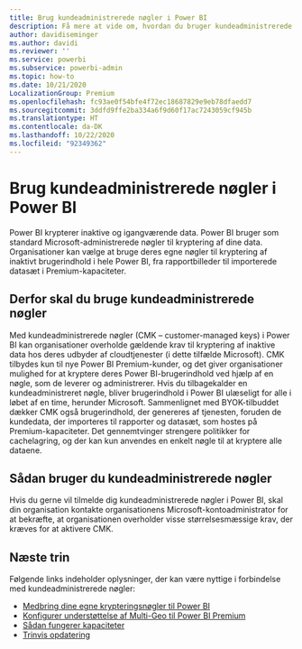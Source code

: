 ```yaml
---
title: Brug kundeadministrerede nøgler i Power BI
description: Få mere at vide om, hvordan du bruger kundeadministrerede nøgler i Power BI.
author: davidiseminger
ms.author: davidi
ms.reviewer: ''
ms.service: powerbi
ms.subservice: powerbi-admin
ms.topic: how-to
ms.date: 10/21/2020
LocalizationGroup: Premium
ms.openlocfilehash: fc93ae0f54bfe4f72ec18687829e9eb78dfaedd7
ms.sourcegitcommit: 3ddfd9ffe2ba334a6f9d60f17ac7243059cf945b
ms.translationtype: HT
ms.contentlocale: da-DK
ms.lasthandoff: 10/22/2020
ms.locfileid: "92349362"
---
```

# <a name="use-customer-managed-keys-in-power-bi"></a>Brug kundeadministrerede nøgler i Power BI

Power BI krypterer inaktive og igangværende data. Power BI bruger som standard Microsoft-administrerede nøgler til kryptering af dine data. Organisationer kan vælge at bruge deres egne nøgler til kryptering af inaktivt brugerindhold i hele Power BI, fra rapportbilleder til importerede datasæt i Premium-kapaciteter. 

## <a name="why-use-customer-managed-keys"></a>Derfor skal du bruge kundeadministrerede nøgler

Med kundeadministrerede nøgler (CMK – customer-managed keys) i Power BI kan organisationer overholde gældende krav til kryptering af inaktive data hos deres udbyder af cloudtjenester (i dette tilfælde Microsoft). CMK tilbydes kun til nye Power BI Premium-kunder, og det giver organisationer mulighed for at kryptere deres Power BI-brugerindhold ved hjælp af en nøgle, som de leverer og administrerer. Hvis du tilbagekalder en kundeadministreret nøgle, bliver brugerindhold i Power BI ulæseligt for alle i løbet af en time, herunder Microsoft. Sammenlignet med BYOK-tilbuddet dækker CMK også brugerindhold, der genereres af tjenesten, foruden de kundedata, der importeres til rapporter og datasæt, som hostes på Premium-kapaciteter. Det gennemtvinger strengere politikker for cachelagring, og der kan kun anvendes en enkelt nøgle til at kryptere alle dataene.


## <a name="how-to-use-customer-managed-keys"></a>Sådan bruger du kundeadministrerede nøgler
Hvis du gerne vil tilmelde dig kundeadministrerede nøgler i Power BI, skal din organisation kontakte organisationens Microsoft-kontoadministrator for at bekræfte, at organisationen overholder visse størrelsesmæssige krav, der kræves for at aktivere CMK.  


## <a name="next-steps"></a>Næste trin

Følgende links indeholder oplysninger, der kan være nyttige i forbindelse med kundeadministrerede nøgler:

* [Medbring dine egne krypteringsnøgler til Power BI](service-encryption-byok.md)
* [Konfigurer understøttelse af Multi-Geo til Power BI Premium](service-admin-premium-multi-geo.md)
* [Sådan fungerer kapaciteter](service-premium-what-is.md#how-capacities-function)
* [Trinvis opdatering](service-premium-incremental-refresh.md)
